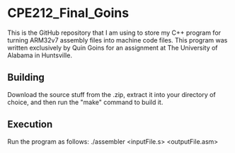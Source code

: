 # CPE212_Final_Goins
This is the GitHub repository that I am using to store my C++ program for turning ARM32v7 assembly files into machine code files.
This program was written exclusively by Quin Goins for an assignment at The University of Alabama in Huntsville.

## Building
Download the source stuff from the .zip, extract it into your directory of choice, and then run the "make" command to build it.
## Execution
Run the program as follows: ./assembler <inputFile.s> <outputFile.asm>
